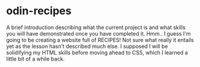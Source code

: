 # odin-recipes

A brief introduction describing what the current project is and what skills you will have demonstrated once you have completed it. Hmm.. I guess I'm going to be creating a website full of RECIPES! Not sure what really it entails yet as the lesson hasn't described much else. I supposed I will be solidifying my HTML skills before moving ahead to CSS, which I learned a little bit of a while back. 